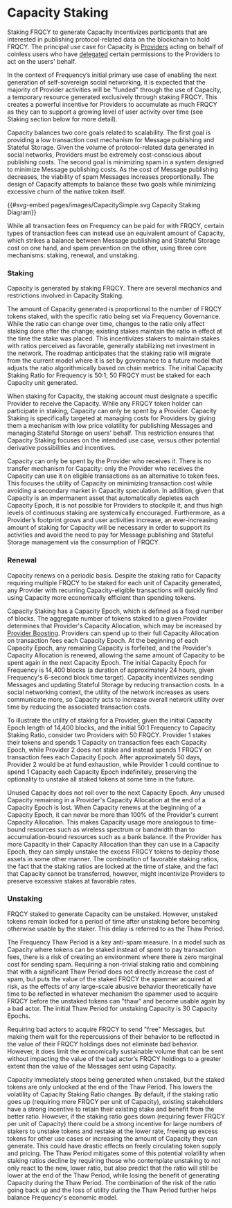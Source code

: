# Capacity Staking

Staking FRQCY to generate Capacity incentivizes participants that are interested in publishing protocol-related data on the blockchain to hold FRQCY.
The principal use case for Capacity is [Providers](../Delegation/Providers.md) acting on behalf of coinless users who have [delegated](../Delegation/index.md) certain permissions to the Providers to act on the users' behalf.

In the context of Frequency’s initial primary use case of enabling the next generation of self-sovereign social networking, it is expected that the majority of Provider activities will be "funded" through the use of Capacity, a temporary resource generated exclusively through staking FRQCY.
This creates a powerful incentive for Providers to accumulate as much FRQCY as they can to support a growing level of user activity over time (see Staking section below for more detail).

Capacity balances two core goals related to scalability.
The first goal is providing a low transaction cost mechanism for Message publishing and Stateful Storage.
Given the volume of protocol-related data generated in social networks, Providers must be extremely cost-conscious about publishing costs.
The second goal is minimizing spam in a system designed to minimize Message publishing costs.
As the cost of Message publishing decreases, the viability of spam Messages increases proportionally.
The design of Capacity attempts to balance these two goals while minimizing excessive churn of the native token itself.

{{#svg-embed pages/images/CapacitySimple.svg Capacity Staking Diagram}}

While all transaction fees on Frequency can be paid for with FRQCY, certain types of transaction fees can instead use an equivalent amount of Capacity, which strikes a balance between Message publishing and Stateful Storage cost on one hand, and spam prevention on the other, using three core mechanisms: staking, renewal, and unstaking.

### Staking

Capacity is generated by staking FRQCY.
There are several mechanics and restrictions involved in Capacity Staking.

The amount of Capacity generated is proportional to the number of FRQCY tokens staked, with the specific ratio being set via Frequency Governance.
While the ratio can change over time, changes to the ratio only affect staking done after the change; existing stakes maintain the ratio in effect at the time the stake was placed.
This incentivizes stakers to maintain stakes with ratios perceived as favorable, generally stabilizing net investment in the network.
The roadmap anticipates that the staking ratio will migrate from the current model where it is set by governance to a future model that adjusts the ratio algorithmically based on chain metrics.
The initial Capacity Staking Ratio for Frequency is 50:1; 50 FRQCY must be staked for each Capacity unit generated.

When staking for Capacity, the staking account must designate a specific Provider to receive the Capacity.
While any FRQCY token holder can participate in staking, Capacity can only be spent by a Provider.
Capacity Staking is specifically targeted at managing costs for Providers by giving them a mechanism with low price volatility for publishing Messages and managing Stateful Storage on users' behalf.
This restriction ensures that Capacity Staking focuses on the intended use case, versus other potential derivative possibilities and incentives.

Capacity can only be spent by the Provider who receives it.
There is no transfer mechanism for Capacity: only the Provider who receives the Capacity can use it on eligible transactions as an alternative to token fees.
This focuses the utility of Capacity on minimizing transaction cost while avoiding a secondary market in Capacity speculation.
In addition, given that Capacity is an impermanent asset that automatically depletes each Capacity Epoch, it is not possible for Providers to stockpile it, and thus high levels of continuous staking are systemically encouraged.
Furthermore, as a Provider’s footprint grows and user activities increase, an ever-increasing amount of staking for Capacity will be necessary in order to support its activities and avoid the need to pay for Message publishing and Stateful Storage management via the consumption of FRQCY.

### Renewal

Capacity renews on a periodic basis.
Despite the staking ratio for Capacity requiring multiple FRQCY to be staked for each unit of Capacity generated, any Provider with recurring Capacity-eligible transactions will quickly find using Capacity more economically efficient than spending tokens.

Capacity Staking has a Capacity Epoch, which is defined as a fixed number of blocks.
The aggregate number of tokens staked to a given Provider determines that Provider's Capacity Allocation, which may be increased by [Provider Boosting](./ProviderBoosting.md).
Providers can spend up to their full Capacity Allocation on transaction fees each Capacity Epoch.
At the beginning of each Capacity Epoch, any remaining Capacity is forfeited, and the Provider's Capacity Allocation is renewed, allowing the same amount of Capacity to be spent again in the next Capacity Epoch.
The initial Capacity Epoch for Frequency is 14,400 blocks (a duration of approximately 24 hours, given Frequency's 6-second block time target).
Capacity incentivizes sending Messages and updating Stateful Storage by reducing transaction costs.
In a social networking context, the utility of the network increases as users communicate more, so Capacity acts to increase overall network utility over time by reducing the associated transaction costs.

To illustrate the utility of staking for a Provider, given the initial Capacity Epoch length of 14,400 blocks, and the initial 50:1 Frequency to Capacity Staking Ratio, consider two Providers with 50 FRQCY.
Provider 1 stakes their tokens and spends 1 Capacity on transaction fees each Capacity Epoch, while Provider 2 does not stake and instead spends 1 FRQCY on transaction fees each Capacity Epoch.
After approximately 50 days, Provider 2 would be at fund exhaustion, while Provider 1 could continue to spend 1 Capacity each Capacity Epoch indefinitely, preserving the optionality to unstake all staked tokens at some time in the future.

Unused Capacity does not roll over to the next Capacity Epoch.
Any unused Capacity remaining in a Provider's Capacity Allocation at the end of a Capacity Epoch is lost.
When Capacity renews at the beginning of a Capacity Epoch, it can never be more than 100% of the Provider's current Capacity Allocation.
This makes Capacity usage more analogous to time-bound resources such as wireless spectrum or bandwidth than to accumulation-bound resources such as a bank balance.
If the Provider has more Capacity in their Capacity Allocation than they can use in a Capacity Epoch, they can simply unstake the excess FRQCY tokens to deploy those assets in some other manner.
The combination of favorable staking ratios, the fact that the staking ratios are locked at the time of stake, and the fact that Capacity cannot be transferred, however,  might incentivize Providers to preserve excessive stakes at favorable rates.

### Unstaking

FRQCY staked to generate Capacity can be unstaked.
However, unstaked tokens remain locked for a period of time after unstaking before becoming otherwise usable by the staker.
This delay is referred to as the Thaw Period.

The Frequency Thaw Period is a key anti-spam measure.
In a model such as Capacity where tokens can be staked instead of spent to pay transaction fees, there is a risk of creating an environment where there is zero marginal cost for sending spam.
Requiring a non-trivial staking ratio and combining that with a significant Thaw Period does not directly increase the cost of spam, but puts the value of the staked FRQCY the spammer acquired at risk, as the effects of any large-scale abusive behavior theoretically have time to be reflected in whatever mechanism the spammer used to acquire FRQCY before the unstaked tokens can "thaw" and become usable again by a bad actor.
The initial Thaw Period for unstaking Capacity is 30 Capacity Epochs.

Requiring bad actors to acquire FRQCY to send "free" Messages, but making them wait for the repercussions of their behavior to be reflected in the value of their FRQCY holdings does not eliminate bad behavior.
However, it does limit the economically sustainable volume that can be sent without impacting the value of the bad actor’s FRQCY holdings to a greater extent than the value of the Messages sent using Capacity.

Capacity immediately stops being generated when unstaked, but the staked tokens are only unlocked at the end of the Thaw Period.
This lowers the volatility of Capacity Staking Ratio changes.
By default, if the staking ratio goes up (requiring more FRQCY per unit of Capacity), existing stakeholders have a strong incentive to retain their existing stake and benefit from the better ratio.
However, if the staking ratio goes down (requiring fewer FRQCY per unit of Capacity) there could be a strong incentive for large numbers of stakers to unstake tokens and restake at the lower rate, freeing up excess tokens for other use cases or increasing the amount of Capacity they can generate.
This could have drastic effects on freely circulating token supply and pricing.
The Thaw Period mitigates some of this potential volatility when staking ratios decline by requiring those who contemplate unstaking to not only react to the new, lower ratio, but also predict that the ratio will still be lower at the end of the Thaw Period, while losing the benefit of generating Capacity during the Thaw Period.
The combination of the risk of the ratio going back up and the loss of utility during the Thaw Period further helps balance Frequency's economic model.
